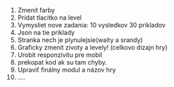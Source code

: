 1. Zmenit farby
2. Pridat tlacitko na level
3. Vymysliet nove zadania:
  10 vysledkov
  30 prikladov
4. Json na tie priklady
5. Stranka nech je plynulejsie(waity a srandy)
6. Graficky zmenit zivoty a levely! (celkovo dizajn hry) 
7. Urobit responzivitu pre mobil
8. prekopat kod ak su tam chyby.
9. Upraviť finálny modul a názov hry
10. ....
